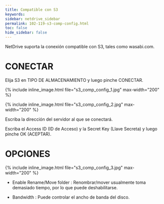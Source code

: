 ```yaml
---
title: Compatible con S3
keywords:
sidebar: netdrive_sidebar
permalink: 102-119-s3-comp-config.html
toc: false
hide_sidebar: false
---
```


NetDrive suporta la conexión compatible con S3, tales como wasabi.com.


CONECTAR
==================
Elija S3 en TIPO DE ALMACENAMIENTO y luego pinche CONECTAR.

{% include inline_image.html file="s3_comp_config_1.jpg" max-width="200" %}


{% include inline_image.html file="s3_comp_config_2.jpg" max-width="200" %}


Escriba la dirección del servidor al que se conectará.

Escriba el Access ID (ID de Acceso) y la Secret Key (Llave Secreta) y luego pinche OK (ACEPTAR).



OPCIONES
==================


{% include inline_image.html file="s3_comp_config_3.jpg" max-width="200" %}

* Enable Rename/Move folder : Renombrar/mover usualmente toma demasiado tiempo, por lo que puede deshabilitarse.

* Bandwidth : Puede controlar el ancho de banda del disco.

